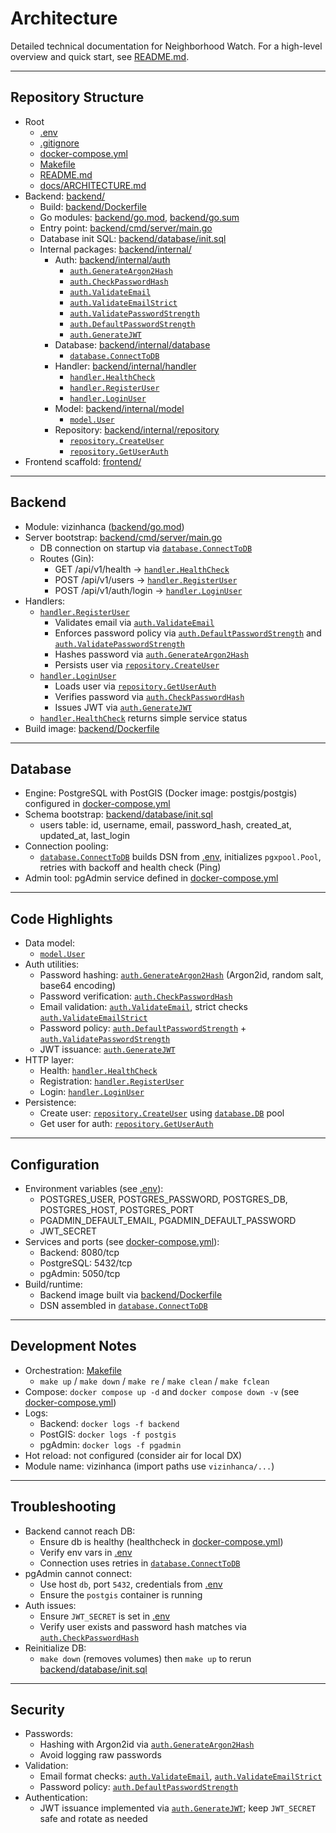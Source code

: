 # Architecture

Detailed technical documentation for Neighborhood Watch. For a high-level overview and quick start, see [README.md](../README.md).

---

## Repository Structure

- Root
  - [.env](../.env)
  - [.gitignore](../.gitignore)
  - [docker-compose.yml](../docker-compose.yml)
  - [Makefile](../Makefile)
  - [README.md](../README.md)
  - [docs/ARCHITECTURE.md](ARCHITECTURE.md)
- Backend: [backend/](../backend)
  - Build: [backend/Dockerfile](../backend/Dockerfile)
  - Go modules: [backend/go.mod](../backend/go.mod), [backend/go.sum](../backend/go.sum)
  - Entry point: [backend/cmd/server/main.go](../backend/cmd/server/main.go)
  - Database init SQL: [backend/database/init.sql](../backend/database/init.sql)
  - Internal packages: [backend/internal/](../backend/internal)
    - Auth: [backend/internal/auth](../backend/internal/auth)
      - [`auth.GenerateArgon2Hash`](../backend/internal/auth/password.go)
      - [`auth.CheckPasswordHash`](../backend/internal/auth/password.go)
      - [`auth.ValidateEmail`](../backend/internal/auth/validate_email.go)
      - [`auth.ValidateEmailStrict`](../backend/internal/auth/validate_email.go)
      - [`auth.ValidatePasswordStrength`](../backend/internal/auth/validate_password.go)
      - [`auth.DefaultPasswordStrength`](../backend/internal/auth/validate_password.go)
      - [`auth.GenerateJWT`](../backend/internal/auth/jwt.go)
    - Database: [backend/internal/database](../backend/internal/database)
      - [`database.ConnectToDB`](../backend/internal/database/db.go)
    - Handler: [backend/internal/handler](../backend/internal/handler)
      - [`handler.HealthCheck`](../backend/internal/handler/health_handler.go)
      - [`handler.RegisterUser`](../backend/internal/handler/user_handler.go)
      - [`handler.LoginUser`](../backend/internal/handler/login_handler.go)
    - Model: [backend/internal/model](../backend/internal/model)
      - [`model.User`](../backend/internal/model/user_struct.go)
    - Repository: [backend/internal/repository](../backend/internal/repository)
      - [`repository.CreateUser`](../backend/internal/repository/user_repository.go)
      - [`repository.GetUserAuth`](../backend/internal/repository/user_repository.go)
- Frontend scaffold: [frontend/](../frontend)

---

## Backend

- Module: vizinhanca ([backend/go.mod](../backend/go.mod))
- Server bootstrap: [backend/cmd/server/main.go](../backend/cmd/server/main.go)
  - DB connection on startup via [`database.ConnectToDB`](../backend/internal/database/db.go)
  - Routes (Gin):
    - GET /api/v1/health → [`handler.HealthCheck`](../backend/internal/handler/health_handler.go)
    - POST /api/v1/users → [`handler.RegisterUser`](../backend/internal/handler/user_handler.go)
    - POST /api/v1/auth/login → [`handler.LoginUser`](../backend/internal/handler/login_handler.go)
- Handlers:
  - [`handler.RegisterUser`](../backend/internal/handler/user_handler.go)
    - Validates email via [`auth.ValidateEmail`](../backend/internal/auth/validate_email.go)
    - Enforces password policy via [`auth.DefaultPasswordStrength`](../backend/internal/auth/validate_password.go) and [`auth.ValidatePasswordStrength`](../backend/internal/auth/validate_password.go)
    - Hashes password via [`auth.GenerateArgon2Hash`](../backend/internal/auth/password.go)
    - Persists user via [`repository.CreateUser`](../backend/internal/repository/user_repository.go)
  - [`handler.LoginUser`](../backend/internal/handler/login_handler.go)
    - Loads user via [`repository.GetUserAuth`](../backend/internal/repository/user_repository.go)
    - Verifies password via [`auth.CheckPasswordHash`](../backend/internal/auth/password.go)
    - Issues JWT via [`auth.GenerateJWT`](../backend/internal/auth/jwt.go)
  - [`handler.HealthCheck`](../backend/internal/handler/health_handler.go) returns simple service status
- Build image: [backend/Dockerfile](../backend/Dockerfile)

---

## Database

- Engine: PostgreSQL with PostGIS (Docker image: postgis/postgis) configured in [docker-compose.yml](../docker-compose.yml)
- Schema bootstrap: [backend/database/init.sql](../backend/database/init.sql)
  - users table: id, username, email, password_hash, created_at, updated_at, last_login
- Connection pooling:
  - [`database.ConnectToDB`](../backend/internal/database/db.go) builds DSN from [.env](../.env), initializes `pgxpool.Pool`, retries with backoff and health check (Ping)
- Admin tool: pgAdmin service defined in [docker-compose.yml](../docker-compose.yml)

---

## Code Highlights

- Data model:
  - [`model.User`](../backend/internal/model/user_struct.go)
- Auth utilities:
  - Password hashing: [`auth.GenerateArgon2Hash`](../backend/internal/auth/password.go) (Argon2id, random salt, base64 encoding)
  - Password verification: [`auth.CheckPasswordHash`](../backend/internal/auth/password.go)
  - Email validation: [`auth.ValidateEmail`](../backend/internal/auth/validate_email.go), strict checks [`auth.ValidateEmailStrict`](../backend/internal/auth/validate_email.go)
  - Password policy: [`auth.DefaultPasswordStrength`](../backend/internal/auth/validate_password.go) + [`auth.ValidatePasswordStrength`](../backend/internal/auth/validate_password.go)
  - JWT issuance: [`auth.GenerateJWT`](../backend/internal/auth/jwt.go)
- HTTP layer:
  - Health: [`handler.HealthCheck`](../backend/internal/handler/health_handler.go)
  - Registration: [`handler.RegisterUser`](../backend/internal/handler/user_handler.go)
  - Login: [`handler.LoginUser`](../backend/internal/handler/login_handler.go)
- Persistence:
  - Create user: [`repository.CreateUser`](../backend/internal/repository/user_repository.go) using [`database.DB`](../backend/internal/database/db.go) pool
  - Get user for auth: [`repository.GetUserAuth`](../backend/internal/repository/user_repository.go)

---

## Configuration

- Environment variables (see [.env](../.env)):
  - POSTGRES_USER, POSTGRES_PASSWORD, POSTGRES_DB, POSTGRES_HOST, POSTGRES_PORT
  - PGADMIN_DEFAULT_EMAIL, PGADMIN_DEFAULT_PASSWORD
  - JWT_SECRET
- Services and ports (see [docker-compose.yml](../docker-compose.yml)):
  - Backend: 8080/tcp
  - PostgreSQL: 5432/tcp
  - pgAdmin: 5050/tcp
- Build/runtime:
  - Backend image built via [backend/Dockerfile](../backend/Dockerfile)
  - DSN assembled in [`database.ConnectToDB`](../backend/internal/database/db.go)

---

## Development Notes

- Orchestration: [Makefile](../Makefile)
  - `make up` / `make down` / `make re` / `make clean` / `make fclean`
- Compose: `docker compose up -d` and `docker compose down -v` (see [docker-compose.yml](../docker-compose.yml))
- Logs:
  - Backend: `docker logs -f backend`
  - PostGIS: `docker logs -f postgis`
  - pgAdmin: `docker logs -f pgadmin`
- Hot reload: not configured (consider air for local DX)
- Module name: vizinhanca (import paths use `vizinhanca/...`)

---

## Troubleshooting

- Backend cannot reach DB:
  - Ensure db is healthy (healthcheck in [docker-compose.yml](../docker-compose.yml))
  - Verify env vars in [.env](../.env)
  - Connection uses retries in [`database.ConnectToDB`](../backend/internal/database/db.go)
- pgAdmin cannot connect:
  - Use host `db`, port `5432`, credentials from [.env](../.env)
  - Ensure the `postgis` container is running
- Auth issues:
  - Ensure `JWT_SECRET` is set in [.env](../.env)
  - Verify user exists and password hash matches via [`auth.CheckPasswordHash`](../backend/internal/auth/password.go)
- Reinitialize DB:
  - `make down` (removes volumes) then `make up` to rerun [backend/database/init.sql](../backend/database/init.sql)

---

## Security

- Passwords:
  - Hashing with Argon2id via [`auth.GenerateArgon2Hash`](../backend/internal/auth/password.go)
  - Avoid logging raw passwords
- Validation:
  - Email format checks: [`auth.ValidateEmail`](../backend/internal/auth/validate_email.go), [`auth.ValidateEmailStrict`](../backend/internal/auth/validate_email.go)
  - Password policy: [`auth.DefaultPasswordStrength`](../backend/internal/auth/validate_password.go)
- Authentication:
  - JWT issuance implemented via [`auth.GenerateJWT`](../backend/internal/auth/jwt.go); keep `JWT_SECRET` safe and rotate as needed